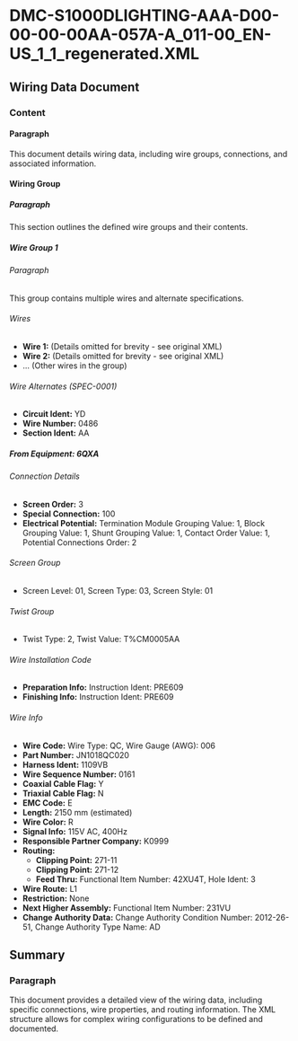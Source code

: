 # DMC-S1000DLIGHTING-AAA-D00-00-00-00AA-057A-A_011-00_EN-US_1_1_regenerated.XML

## Wiring Data Document

### Content

#### Paragraph

This document details wiring data, including wire groups, connections, and associated information.

#### Wiring Group

##### Paragraph

This section outlines the defined wire groups and their contents.

##### Wire Group 1

###### Paragraph

This group contains multiple wires and alternate specifications.

###### Wires

* **Wire 1:** (Details omitted for brevity - see original XML)
* **Wire 2:** (Details omitted for brevity - see original XML)
* ... (Other wires in the group)

###### Wire Alternates (SPEC-0001)

* **Circuit Ident:** YD
* **Wire Number:** 0486
* **Section Ident:** AA

##### From Equipment: 6QXA

###### Connection Details

* **Screen Order:** 3
* **Special Connection:** 100
* **Electrical Potential:** Termination Module Grouping Value: 1, Block Grouping Value: 1, Shunt Grouping Value: 1, Contact Order Value: 1, Potential Connections Order: 2

###### Screen Group

* Screen Level: 01, Screen Type: 03, Screen Style: 01

###### Twist Group

* Twist Type: 2, Twist Value: T%CM0005AA

###### Wire Installation Code

* **Preparation Info:** Instruction Ident: PRE609
* **Finishing Info:** Instruction Ident: PRE609

###### Wire Info

* **Wire Code:** Wire Type: QC, Wire Gauge (AWG): 006
* **Part Number:** JN1018QC020
* **Harness Ident:** 1109VB
* **Wire Sequence Number:** 0161
* **Coaxial Cable Flag:** Y
* **Triaxial Cable Flag:** N
* **EMC Code:** E
* **Length:** 2150 mm (estimated)
* **Wire Color:** R
* **Signal Info:** 115V AC, 400Hz
* **Responsible Partner Company:** K0999
* **Routing:**
    * **Clipping Point:** 271-11
    * **Clipping Point:** 271-12
    * **Feed Thru:** Functional Item Number: 42XU4T, Hole Ident: 3
* **Wire Route:** L1
* **Restriction:** None
* **Next Higher Assembly:** Functional Item Number: 231VU
* **Change Authority Data:** Change Authority Condition Number: 2012-26-51, Change Authority Type Name: AD

## Summary

### Paragraph

This document provides a detailed view of the wiring data, including specific connections, wire properties, and routing information. The XML structure allows for complex wiring configurations to be defined and documented.